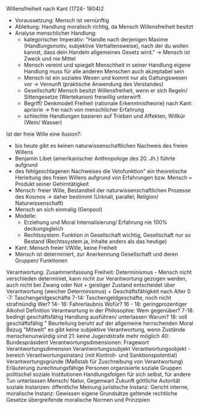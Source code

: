 Willensfreiheit nach Kant (1724- 1804)2 
- Voraussetzung: Mensch ist vernünftig
- Ableitung: Handlung moralisch richtig, da Mensch Willensfreiheit besitzt
- Analyse menschlicher Handlung:
  - kategorischer Imperativ: "Handle nach derjenigen Maxime (Handlungsmotiv, subjektive Verhaltensweise), nach der du wollen kannst, dass dein Handeln allgemeines Gesetz wird." -> Mensch ist Zweck und nie Mittel 
  - Mensch vereint und spiegelt Menschheit in seiner Handlung eigene Handlung muss für alle anderen Menschen auch akzeptabel sein 
  - Mensch ist ein soziales Wesen und kommt nur als Gattungswesen vor -> Vernunft (praktische Anwendung des Verstandes)
  - Gesellschaft/ Mensch besitzt Willensfreiheit, wenn er sich Regeln/ Sittengesetze (Wertekanon) freiwillig unterwirft 
  - Begriff/ Denkmodell Freiheit (rationale Erkenntnistheorie) nach Kant: apriorie -> frei nach von menschlicher Erfahrung
  - schlechte Handlungen basieren auf Trieben und Affekten, Willkür (Wein/ Wasser) 


Ist der freie Wille eine llusion?: 
- bis heute gibt es keinen naturwissenschaftlichen Nachweis des freien Willens 
- Benjamin Libet (amerikanischer Anthropologe des 20. Jh.) führte aufgrund 
- des fehlgeschlagenen Nachweises die Vetofunktion" ein theoretische Herleitung des freien Willens aufgrund von Erfahrungen bzw. Mensch = Produkt seiner Gehirntätigkeit 
- Mensch: freier Wille, Bestandteil der naturwissenschaftlichen Prozesse des Kosmos -> daher bestimmt (Urknall, parallel; Religion/ Naturwissenschaft) 
- Mensch an sich einmalig (Genpool) 
- Modelle: 
  - Erziehung und Moral Internalisierung/ Erfahrung nie 100% deckungsgleich 
  - Rechtssystem: Funktion in Gesellschaft wichtig, Gesellschaft nur so 
Bestand (Rechtssystem ja, Inhalte anders als das heutige) 
- Kant: Mensch freier VWille, keine Freiheit 
- Mensch ist determiniert, zur Anerkennung Gesellschaft und deren Gruppen/ Funktionen



Verantwortung:
Zusammenfassung Freiheit: Determinismus - Mensch nicht verschieden 
determiniet, kann nicht zur Verantwortung gezogen werden, auch nicht bei 
Zwang oder Not + geistiger Zustand entscheidet über Verantwortung (weicher 
Determinismus) + Geschäftsfähigkeit nach Alter 
0 -7: Taschengeldgeschäfte 7-14: Taschengeldgeschäfte, noch nicht strafmündig 
Wer? 
14- 16: Fahrerlaubnis 
Wofür? 
16 - 18: geringprozentiger Alkohol 
Definition Verantwortung in der Philosophie: 
Wem 
gegenüber? 
7-18: bedingt geschäftsfähig 
Handlung ausführen/ unterlassen 
Warum? 
18: voll geschäftsfähig 
" Beurteilung beruht auf der allgemeine herrschenden Moral Bezug "Mitwelt" 
es gibt keine subjektive Verantwortung, wenn Zustände menschenunwürdig 
sind 
21: keine Jugendstrafe mehr möglich 
40: Bundespräsident 
Verantwortungsdimensionen: 
Fragewort Verantwortungsdimension 
Verantwortungssubjekt 
Verantwortungsobjekt 
-bereich 
Verantwortungsinstanz (mit Kontroll- und 
Sanktionspotential) 
Verantwortungsgründe 
(Maßstab für Zuschreibung 
von Verantwortung) 
Erläuterung 
zurechnungsfähige Personen 
organisierte soziale Gruppen 
politischel soziale Institutionen 
Handlungsfolgen 
für sich selbst, für andere 
Tun unterlassen 
Mensch/ Natur, Gegenwart Zukunft 
göttliche Autorität 
soziale Instanzen: öffentliche Meinung 
juristische Instanz: Gericht 
interne, moralische Instanz: Gewissen 
eigene Grundsätze 
geltende rechtliche Gesetze 
übergreifende moralische Normen und 
Prinzipien
